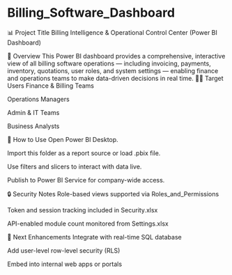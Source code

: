 # Billing_Software_Dashboard
📊 Project Title
Billing Intelligence & Operational Control Center (Power BI Dashboard)

📝 Overview
This Power BI dashboard provides a comprehensive, interactive view of all billing software operations — including invoicing, payments, inventory, quotations, user roles, and system settings — enabling finance and operations teams to make data-driven decisions in real time.
🧑‍💼 Target Users
Finance & Billing Teams

Operations Managers

Admin & IT Teams

Business Analysts

📁 How to Use
Open Power BI Desktop.

Import this folder as a report source or load .pbix file.

Use filters and slicers to interact with data live.

Publish to Power BI Service for company-wide access.

🔒 Security Notes
Role-based views supported via Roles_and_Permissions

Token and session tracking included in Security.xlsx

API-enabled module count monitored from Settings.xlsx

🧠 Next Enhancements
Integrate with real-time SQL database

Add user-level row-level security (RLS)

Embed into internal web apps or portals
